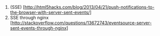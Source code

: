 
1. (SSE) [http://html5hacks.com/blog/2013/04/21/push-notifications-to-the-browser-with-server-sent-events/]
2. SSE through nginx [http://stackoverflow.com/questions/13672743/eventsource-server-sent-events-through-nginx]
